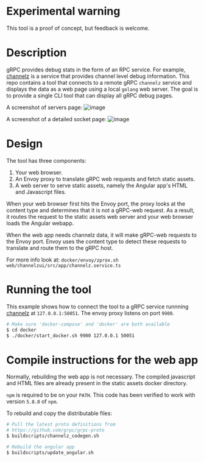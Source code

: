 Experimental warning
====================

This tool is a proof of concept, but feedback is welcome.

Description
===========

gRPC provides debug stats in the form of an RPC service. For example,
[channelz](https://github.com/grpc/proposal/blob/master/A14-channelz.md)
is a service that provides channel level debug information. This repo
contains a tool that connects to a remote gRPC `channelz` service and
displays the data as a web page using a local `golang` web server.
The goal is to provide a single CLI tool that can display all gRPC
debug pages.

A screenshot of servers page:
![image](github/screenshots/servers.png)

A screenshot of a detailed socket page:
![image](github/screenshots/socket.png)

Design
======

The tool has three components:

1. Your web browser.
2. An Envoy proxy to translate gRPC web requests and fetch static
   assets.
3. A web server to serve static assets, namely the Angular app's HTML
   and Javascript files.

When your web browser first hits the Envoy port, the proxy looks at
the content type and determines that it is not a gRPC-web request. As
a result, it routes the request to the static assets web server and
your web browser loads the Angular webapp.

When the web app needs channelz data, it will make gRPC-web requests
to the Envoy port. Envoy uses the content type to detect these
requests to translate and route them to the gRPC host.

For more info look at:
`docker/envoy/zprox.sh`
`web/channelzui/src/app/channelz.service.ts`


Running the tool
================

This example shows how to connect the tool to a gRPC service runnning
[channelz](https://github.com/grpc/proposal/blob/master/A14-channelz.md)
at `127.0.0.1:50051`. The envoy proxy listens on port `9900`.

```bash
# Make sure 'docker-compose' and 'docker' are both available
$ cd docker
$ ./docker/start_docker.sh 9900 127.0.0.1 50051
```


Compile instructions for the web app
====================================

Normally, rebuilding the web app is not necessary. The compiled
javascript and HTML files are already present in the static assets
docker directory.

`npm` is required to be on your `PATH`. This code has been verified to
work with version `5.8.0` of `npm`.

To rebuild and copy the distributable files:

```bash
# Pull the latest proto definitions from
# https://github.com/grpc/grpc-proto
$ buildscripts/channelz_codegen.sh

# Rebuild the angular app
$ buildscripts/update_angular.sh
```
